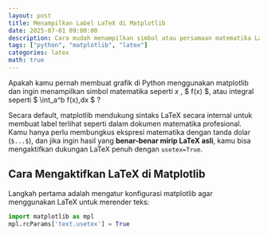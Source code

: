 ```yaml
---
layout: post
title: Menampilkan Label LaTeX di Matplotlib
date: 2025-07-01 09:00:00
description: Cara mudah menampilkan simbol atau persamaan matematika LaTeX pada label plot matplotlib dengan dukungan usetex.
tags: ["python", "matplotlib", "latex"]
categories: latex
math: true
---
```


Apakah kamu pernah membuat grafik di Python menggunakan matplotlib dan ingin menampilkan simbol matematika seperti $x$ , $ f(x) $, atau integral seperti $ \int_a^b f(x)\,dx $ ? 

Secara default, matplotlib mendukung sintaks LaTeX secara internal untuk membuat label terlihat seperti dalam dokumen matematika profesional. Kamu hanya perlu membungkus ekspresi matematika dengan tanda dolar (`$...$`), dan jika ingin hasil yang **benar-benar mirip LaTeX asli**, kamu bisa mengaktifkan dukungan LaTeX penuh dengan `usetex=True`.

## Cara Mengaktifkan LaTeX di Matplotlib

Langkah pertama adalah mengatur konfigurasi matplotlib agar menggunakan LaTeX untuk merender teks:

```python
import matplotlib as mpl
mpl.rcParams['text.usetex'] = True
```
